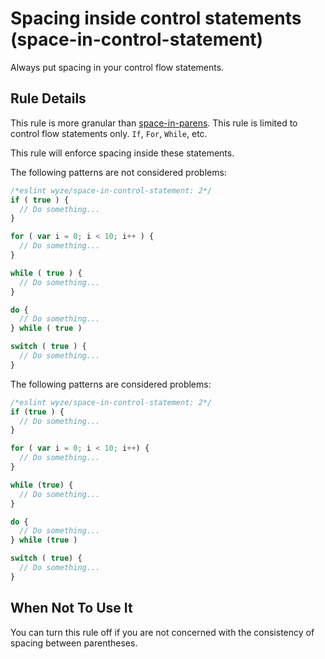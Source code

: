 # Spacing inside control statements (space-in-control-statement)

Always put spacing in your control flow statements.

## Rule Details

This rule is more granular than [space-in-parens](http://eslint.org/docs/rules/space-in-parens). This rule is limited to control flow statements only. `If`, `For`, `While`, etc.

This rule will enforce spacing inside these statements.

The following patterns are not considered problems:

```js
/*eslint wyze/space-in-control-statement: 2*/
if ( true ) {
  // Do something...
}

for ( var i = 0; i < 10; i++ ) {
  // Do something...
}

while ( true ) {
  // Do something...
}

do {
  // Do something...
} while ( true )

switch ( true ) {
  // Do something...
}
```

The following patterns are considered problems:

```js
/*eslint wyze/space-in-control-statement: 2*/
if (true ) {
  // Do something...
}

for ( var i = 0; i < 10; i++) {
  // Do something...
}

while (true) {
  // Do something...
}

do {
  // Do something...
} while (true )

switch ( true) {
  // Do something...
}
```


## When Not To Use It

You can turn this rule off if you are not concerned with the consistency of spacing between parentheses.
